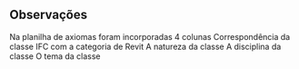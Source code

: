 ## Observações 
  
  Na planilha de axiomas foram incorporadas 4 colunas 
  Correspondência da classe IFC com a categoria de Revit
  A natureza da classe
  A disciplina da classe
  O tema da classe

